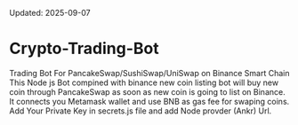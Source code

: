 Updated: 2025-09-07

# Crypto-Trading-Bot
Trading Bot For PancakeSwap/SushiSwap/UniSwap on Binance Smart Chain </br>
This Node js Bot compined with binance new coin listing bot will buy new coin through PancakeSwap as soon as new coin is going to list on Binance.</br>
It connects you Metamask wallet and use BNB as gas fee for swaping coins. Add Your Private Key in secrets.js file and add Node provder (Ankr) Url.
